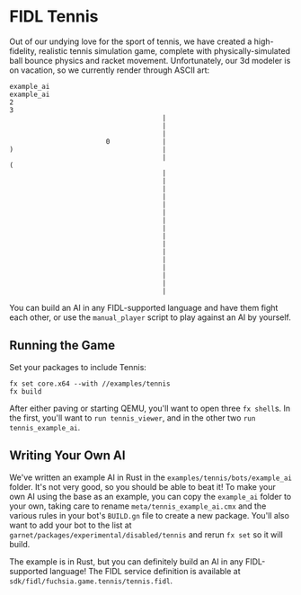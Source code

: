 # FIDL Tennis

Out of our undying love for the sport of tennis, we have created a
high-fidelity, realistic tennis simulation game, complete with
physically-simulated ball bounce physics and racket movement. Unfortunately, our
3d modeler is on vacation, so we currently render through ASCII art:

    example_ai                                                        example_ai
    2                                                                          3
                                          |
                                          |
                                          |
                            0             |
    )                                     |
                                          |                                    (
                                          |
                                          |
                                          |
                                          |
                                          |
                                          |
                                          |
                                          |
                                          |
                                          |
                                          |
                                          |
                                          |
                                          |
                                          |
                                          |

You can build an AI in any FIDL-supported language and have them fight each
other, or use the `manual_player` script to play against an AI by yourself.

## Running the Game

Set your packages to include Tennis:

```
fx set core.x64 --with //examples/tennis
fx build
```

After either paving or starting QEMU, you'll want to open three `fx shell`s. In
the first, you'll want to `run tennis_viewer`, and in the other two `run
tennis_example_ai`.

## Writing Your Own AI

We've written an example AI in Rust in the `examples/tennis/bots/example_ai`
folder. It's not very good, so you should be able to beat it! To make your own
AI using the base as an example, you can copy the `example_ai` folder to your
own, taking care to rename `meta/tennis_example_ai.cmx` and the various rules in
your bot's `BUILD.gn` file to create a new package. You'll also want to add your
bot to the list at `garnet/packages/experimental/disabled/tennis` and rerun `fx set` so
it will build.

The example is in Rust, but you can definitely build an AI in any FIDL-supported
language! The FIDL service definition is available at
`sdk/fidl/fuchsia.game.tennis/tennis.fidl`.
